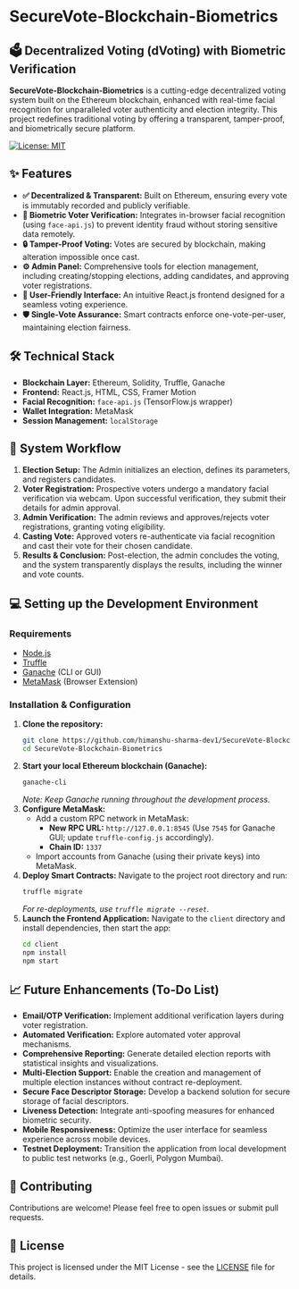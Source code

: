 # SecureVote-Blockchain-Biometrics

## 🗳️ Decentralized Voting (dVoting) with Biometric Verification

**SecureVote-Blockchain-Biometrics** is a cutting-edge decentralized voting system built on the Ethereum blockchain, enhanced with real-time facial recognition for unparalleled voter authenticity and election integrity. This project redefines traditional voting by offering a transparent, tamper-proof, and biometrically secure platform.

[![License: MIT](https://img.shields.io/badge/License-MIT-yellow.svg)](https://opensource.org/licenses/MIT)

## ✨ Features

*   **✅ Decentralized & Transparent:** Built on Ethereum, ensuring every vote is immutably recorded and publicly verifiable.
*   **👤 Biometric Voter Verification:** Integrates in-browser facial recognition (using `face-api.js`) to prevent identity fraud without storing sensitive data remotely.
*   **🔒 Tamper-Proof Voting:** Votes are secured by blockchain, making alteration impossible once cast.
*   **⚙️ Admin Panel:** Comprehensive tools for election management, including creating/stopping elections, adding candidates, and approving voter registrations.
*   **🚀 User-Friendly Interface:** An intuitive React.js frontend designed for a seamless voting experience.
*   **🛡️ Single-Vote Assurance:** Smart contracts enforce one-vote-per-user, maintaining election fairness.

## 🛠️ Technical Stack

*   **Blockchain Layer:** Ethereum, Solidity, Truffle, Ganache
*   **Frontend:** React.js, HTML, CSS, Framer Motion
*   **Facial Recognition:** `face-api.js` (TensorFlow.js wrapper)
*   **Wallet Integration:** MetaMask
*   **Session Management:** `localStorage`

## 🚀 System Workflow

1.  **Election Setup:** The Admin initializes an election, defines its parameters, and registers candidates.
2.  **Voter Registration:** Prospective voters undergo a mandatory facial verification via webcam. Upon successful verification, they submit their details for admin approval.
3.  **Admin Verification:** The admin reviews and approves/rejects voter registrations, granting voting eligibility.
4.  **Casting Vote:** Approved voters re-authenticate via facial recognition and cast their vote for their chosen candidate.
5.  **Results & Conclusion:** Post-election, the admin concludes the voting, and the system transparently displays the results, including the winner and vote counts.

## 💻 Setting up the Development Environment

### Requirements

*   [Node.js](https://nodejs.org/)
*   [Truffle](https://www.trufflesuite.com/truffle)
*   [Ganache](https://www.trufflesuite.com/ganache) (CLI or GUI)
*   [MetaMask](https://metamask.io/) (Browser Extension)

### Installation & Configuration

1.  **Clone the repository:**
    ```bash
    git clone https://github.com/himanshu-sharma-dev1/SecureVote-Blockchain-Biometrics.git
    cd SecureVote-Blockchain-Biometrics
    ```
2.  **Start your local Ethereum blockchain (Ganache):**
    ```bash
    ganache-cli
    ```
    *Note: Keep Ganache running throughout the development process.*
3.  **Configure MetaMask:**
    *   Add a custom RPC network in MetaMask:
        *   **New RPC URL:** `http://127.0.0.1:8545` (Use `7545` for Ganache GUI; update `truffle-config.js` accordingly).
        *   **Chain ID:** `1337`
    *   Import accounts from Ganache (using their private keys) into MetaMask.
4.  **Deploy Smart Contracts:**
    Navigate to the project root directory and run:
    ```bash
    truffle migrate
    ```
    *For re-deployments, use `truffle migrate --reset`.*
5.  **Launch the Frontend Application:**
    Navigate to the `client` directory and install dependencies, then start the app:
    ```bash
    cd client
    npm install
    npm start
    ```

## 📈 Future Enhancements (To-Do List)

*   **Email/OTP Verification:** Implement additional verification layers during voter registration.
*   **Automated Verification:** Explore automated voter approval mechanisms.
*   **Comprehensive Reporting:** Generate detailed election reports with statistical insights and visualizations.
*   **Multi-Election Support:** Enable the creation and management of multiple election instances without contract re-deployment.
*   **Secure Face Descriptor Storage:** Develop a backend solution for secure storage of facial descriptors.
*   **Liveness Detection:** Integrate anti-spoofing measures for enhanced biometric security.
*   **Mobile Responsiveness:** Optimize the user interface for seamless experience across mobile devices.
*   **Testnet Deployment:** Transition the application from local development to public test networks (e.g., Goerli, Polygon Mumbai).

## 🤝 Contributing

Contributions are welcome! Please feel free to open issues or submit pull requests.

## 📄 License

This project is licensed under the MIT License - see the [LICENSE](LICENSE) file for details.